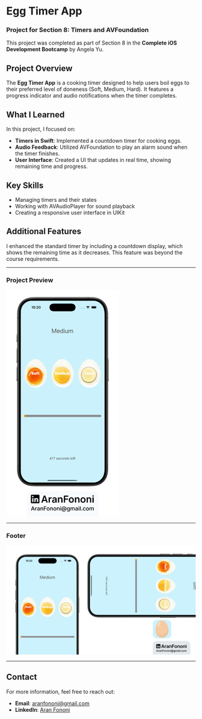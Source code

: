 # Egg Timer App

### Project for Section 8: **Timers and AVFoundation**  
This project was completed as part of Section 8 in the **Complete iOS Development Bootcamp** by Angela Yu.

## Project Overview
The **Egg Timer App** is a cooking timer designed to help users boil eggs to their preferred level of doneness (Soft, Medium, Hard). It features a progress indicator and audio notifications when the timer completes.

## What I Learned
In this project, I focused on:
- **Timers in Swift**: Implemented a countdown timer for cooking eggs.
- **Audio Feedback**: Utilized AVFoundation to play an alarm sound when the timer finishes.
- **User Interface**: Created a UI that updates in real time, showing remaining time and progress.

## Key Skills
- Managing timers and their states
- Working with AVAudioPlayer for sound playback
- Creating a responsive user interface in UIKit

## Additional Features
I enhanced the standard timer by including a countdown display, which shows the remaining time as it decreases. This feature was beyond the course requirements.

---

### Project Preview
<img src="./Documents/Readme.png" alt="Egg Timer App Preview" width="300px">

---

### Footer
![Footer Image](./Documents/Linkedin.jpg)

---

## Contact
For more information, feel free to reach out:  
- **Email**: [aranfononi@gmail.com](mailto:aranfononi@gmail.com)  
- **LinkedIn**: [Aran Fononi](https://www.linkedin.com/in/aran-fononi-18182b265)
